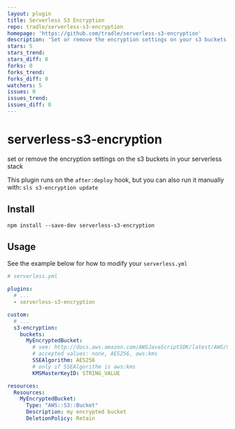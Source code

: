 ```yaml
---
layout: plugin
title: Serverless S3 Encryption
repo: tradle/serverless-s3-encryption
homepage: 'https://github.com/tradle/serverless-s3-encryption'
description: 'Set or remove the encryption settings on your s3 buckets'
stars: 5
stars_trend: 
stars_diff: 0
forks: 0
forks_trend: 
forks_diff: 0
watchers: 5
issues: 0
issues_trend: 
issues_diff: 0
---
```



# serverless-s3-encryption

set or remove the encryption settings on the s3 buckets in your serverless stack

This plugin runs on the `after:deploy` hook, but you can also run it manually with: `sls s3-encryption update`

## Install

`npm install --save-dev serverless-s3-encryption`

## Usage

See the example below for how to modify your `serverless.yml`

```yaml
# serverless.yml

plugins:
  # ...
  - serverless-s3-encryption

custom:
  # ...
  s3-encryption:
    buckets:
      MyEncryptedBucket:
        # see: http://docs.aws.amazon.com/AWSJavaScriptSDK/latest/AWS/S3.html#putBucketEncryption-property
        # accepted values: none, AES256, aws:kms
        SSEAlgorithm: AES256
        # only if SSEAlgorithm is aws:kms
        KMSMasterKeyID: STRING_VALUE 

resources:
  Resources:
    MyEncryptedBucket:
      Type: "AWS::S3::Bucket"
      Description: my encrypted bucket
      DeletionPolicy: Retain
```
